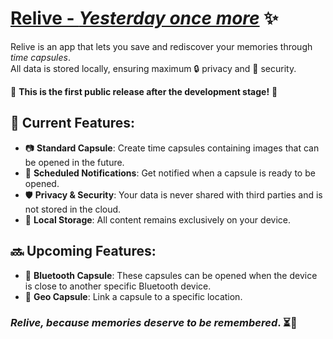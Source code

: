 # [Relive - *Yesterday once more*](https://stildedeye.github.io/ProjectMemories/) ✨  

Relive is an app that lets you save and rediscover your memories through *time capsules*.  
All data is stored locally, ensuring maximum 🔒 privacy and 🔐 security.  

🚀 **This is the first public release after the development stage!** 🚀  

## 🌟 Current Features:  
- 📷 **Standard Capsule**: Create time capsules containing images that can be opened in the future.  
- 🔔 **Scheduled Notifications**: Get notified when a capsule is ready to be opened.  
- 🛡 **Privacy & Security**: Your data is never shared with third parties and is not stored in the cloud.  
- 📂 **Local Storage**: All content remains exclusively on your device.  

## 🔜 Upcoming Features:  
- 📡 **Bluetooth Capsule**: These capsules can be opened when the device is close to another specific Bluetooth device.  
- 📍 **Geo Capsule**: Link a capsule to a specific location.
 
### **_Relive, because memories deserve to be remembered_**. ⏳💙  
